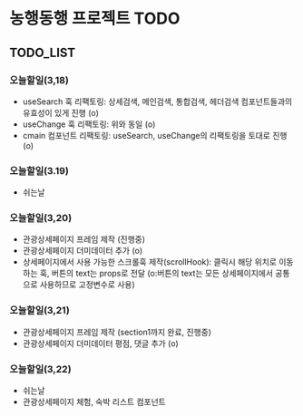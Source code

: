 # 농행동행 프로젝트 TODO

## TODO_LIST

### 오늘할일(3,18)

- useSearch 훅 리팩토링: 상세검색, 메인검색, 통합검색, 헤더검색 컴포넌트들과의 유효성이 있게 진행 (o)
- useChange 훅 리팩토링: 위와 동일 (o)
- cmain 컴포넌트 리팩토링: useSearch, useChange의 리팩토링을 토대로 진행 (o)

### 오늘할일(3.19)

- 쉬는날

### 오늘할일(3,20)

- 관광상세페이지 프레임 제작 (진행중)
- 관광상세페이지 더미데이터 추가 (o)
- 상세페이지에서 사용 가능한 스크롤훅 제작(scrollHook): 클릭시 해당 위치로 이동하는 훅, 버튼의 text는 props로 전달 (o:버튼의 text는 모든 상세페이지에서 공통으로 사용하므로 고정변수로 사용)

### 오늘할일(3,21)

- 관광상세페이지 프레임 제작 (section1까지 완료, 진행중)
- 관광상세페이지 더미데이터 평점, 댓글 추가 (o)

### 오늘할일(3,22)

- 쉬는날
- 관광상세페이지 체험, 숙박 리스트 컴포넌트
